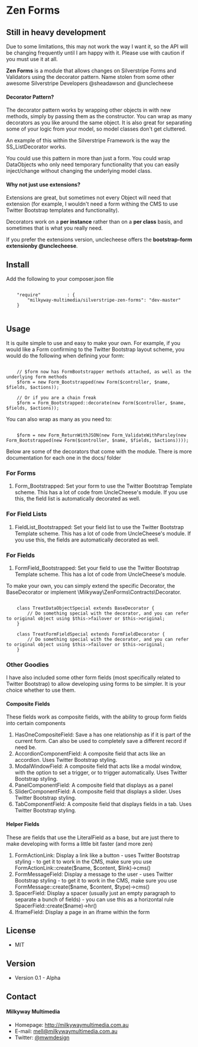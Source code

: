 Zen Forms
======

## Still in heavy development
Due to some limitations, this may not work the way I want it, so the API will be changing frequently until I am happy with it. Please use with caution if you must use it at all.

**Zen Forms** is a module that allows changes on Silverstripe Forms and Validators using the decorator pattern. Name stolen from some other awesome Silverstripe Developers @sheadawson and @unclecheese

#### Decorator Pattern?
The decorator pattern works by wrapping other objects in with new methods, simply by passing them as the constructor. You can wrap as many decorators as you like around the same object. It is also great for separating some of your logic from your model, so model classes don't get cluttered.

An example of this within the Silverstripe Framework is the way the SS_ListDecorator works.

You could use this pattern in more than just a form. You could wrap DataObjects who only need temporary functionality that you can easily inject/change without changing the underlying model class.

#### Why not just use extensions?
Extensions are great, but sometimes not every Object will need that extension (for example, I wouldn't need a form withing the CMS to use Twitter Bootstrap templates and functionality).

Decorators work on a **per instance** rather than on a **per class** basis, and sometimes that is what you really need.

If you prefer the extensions version, unclecheese offers the **bootstrap-form extensionby @unclecheese**.

## Install
Add the following to your composer.json file
```

    "require"          : {
		"milkyway-multimedia/silverstripe-zen-forms": "dev-master"
	}
	
```

## Usage
It is quite simple to use and easy to make your own. For example, if you would like a Form confirming to the Twitter Bootstrap layout scheme, you would do the following when defining your form:

```

    // $form now has FormBootstrapper methods attached, as well as the underlying form methods
    $form = new Form_Bootstrapped(new Form($controller, $name, $fields, $actions));

    // Or if you are a chain freak
    $form = Form_Bootstrapped::decorate(new Form($controller, $name, $fields, $actions));

```

You can also wrap as many as you need to:

```

    $form = new Form_ReturnWithJSON(new Form_ValidateWithParsley(new Form_Bootstrapped(new Form($controller, $name, $fields, $actions))));

```

Below are some of the decorators that come with the module. There is more documentation for each one in the docs/ folder

### For Forms
1. Form_Bootstrapped: Set your form to use the Twitter Bootstrap Template scheme. This has a lot of code from UncleCheese's module. If you use this, the field list is automatically decorated as well.

### For Field Lists
1. FieldList_Bootstrapped: Set your field list to use the Twitter Bootstrap Template scheme. This has a lot of code from UncleCheese's module. If you use this, the fields are automatically decorated as well.

### For Fields
1. FormField_Bootstrapped: Set your field to use the Twitter Bootstrap Template scheme. This has a lot of code from UncleCheese's module.

To make your own, you can simply extend the specific Decorator, the BaseDecorator or implement \Milkyway\ZenForms\Contracts\Decorator.

```

    class TreatDataObjectSpecial extends BaseDecorator {
        // Do something special with the decorator, and you can refer to original object using $this->failover or $this->original;
    }

    class TreatFormFieldSpecial extends FormFieldDecorator {
        // Do something special with the decorator, and you can refer to original object using $this->failover or $this->original;
    }

```

### Other Goodies
I have also included some other form fields (most specifically related to Twitter Bootstrap) to allow developing using forms to be simpler. It is your choice whether to use them.

#### Composite Fields
These fields work as composite fields, with the ability to group form fields into certain components

1. HasOneCompositeField: Save a has one relationship as if it is part of the current form. Can also be used to completely save a different record if need be.
2. AccordionComponentField: A composite field that acts like an accordion. Uses Twitter Bootstrap styling.
3. ModalWindowField: A composite field that acts like a modal window, with the option to set a trigger, or to trigger automatically. Uses Twitter Bootstrap styling.
4. PanelComponentField: A composite field that displays as a panel
5. SliderComponentField: A composite field that displays a slider. Uses Twitter Bootstrap styling.
5. TabComponentField: A composite field that displays fields in a tab. Uses Twitter Bootstrap styling.

#### Helper Fields
These are fields that use the LiteralField as a base, but are just there to make developing with forms a little bit faster (and more zen)

1. FormActionLink: Display a link like a button - uses Twitter Bootstrap styling - to get it to work in the CMS, make sure you use FormActionLink::create($name, $content, $link)->cms()
2. FormMessageField: Display a message to the user - uses Twitter Bootstrap styling - to get it to work in the CMS, make sure you use FormMessage::create($name, $content, $type)->cms()
3. SpacerField: Display a spacer (usually just an empty paragraph to separate a bunch of fields) - you can use this as a horizontal rule SpacerField::create($name)->hr()
4. IframeField: Display a page in an iframe within the form

## License 
* MIT

## Version 
* Version 0.1 - Alpha

## Contact
#### Milkyway Multimedia
* Homepage: http://milkywaymultimedia.com.au
* E-mail: mell@milkywaymultimedia.com.au
* Twitter: [@mwmdesign](https://twitter.com/mwmdesign "mwmdesign on twitter")